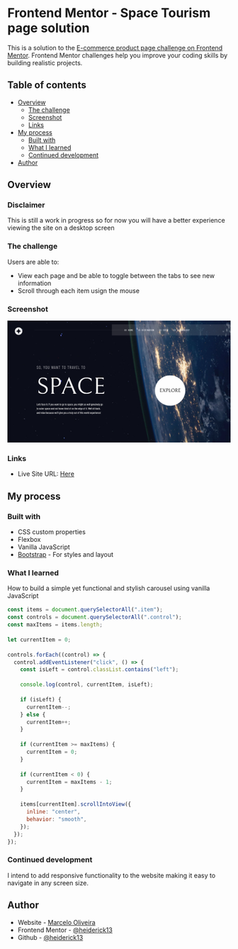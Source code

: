 # Frontend Mentor - Space Tourism page solution

This is a solution to the [E-commerce product page challenge on Frontend Mentor](https://www.frontendmentor.io/challenges/space-tourism-multipage-website-gRWj1URZ3/hub). Frontend Mentor challenges help you improve your coding skills by building realistic projects.

## Table of contents

- [Overview](#overview)
  - [The challenge](#the-challenge)
  - [Screenshot](#screenshot)
  - [Links](#links)
- [My process](#my-process)
  - [Built with](#built-with)
  - [What I learned](#what-i-learned)
  - [Continued development](#continued-development)
- [Author](#author)

## Overview

### Disclaimer

This is still a work in progress so for now you will have a better experience viewing the site on a desktop screen

### The challenge

Users are able to:

- View each page and be able to toggle between the tabs to see new information
- Scroll through each item usign the mouse

### Screenshot

![](./src/assets/shared/screenshot.png)

### Links

- Live Site URL: [Here](https://heiderick13.github.io/space-tourism/)

## My process

### Built with

- CSS custom properties
- Flexbox
- Vanilla JavaScript
- [Bootstrap](https://getbootstrap.com/) - For styles and layout

### What I learned

How to build a simple yet functional and stylish carousel using vanilla JavaScript

```js
const items = document.querySelectorAll(".item");
const controls = document.querySelectorAll(".control");
const maxItems = items.length;

let currentItem = 0;

controls.forEach((control) => {
  control.addEventListener("click", () => {
    const isLeft = control.classList.contains("left");

    console.log(control, currentItem, isLeft);

    if (isLeft) {
      currentItem--;
    } else {
      currentItem++;
    }

    if (currentItem >= maxItems) {
      currentItem = 0;
    }

    if (currentItem < 0) {
      currentItem = maxItems - 1;
    }

    items[currentItem].scrollIntoView({
      inline: "center",
      behavior: "smooth",
    });
  });
});
```

### Continued development

I intend to add responsive functionality to the website making it easy to navigate in any screen size.

## Author

- Website - [Marcelo Oliveira](www.linkedin.com/in/marcelo-ferreira-de-oliveira)
- Frontend Mentor - [@heiderick13](https://www.frontendmentor.io/profile/heiderick13)
- Github - [@heiderick13](https://github.com/heiderick13)
